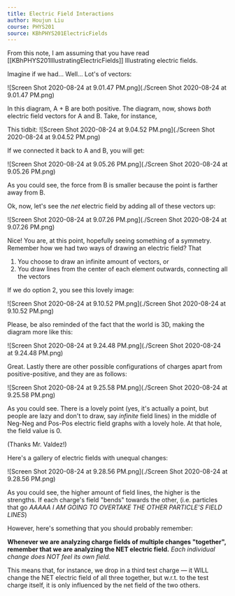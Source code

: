 ```yaml
---
title: Electric Field Interactions
author: Houjun Liu
course: PHYS201
source: KBhPHYS201ElectricFields
---
```


From this note, I am assuming that you have read [[KBhPHYS201IllustratingElectricFields]] Illustrating electric fields.

Imagine if we had… Well… Lot's of vectors:

![Screen Shot 2020-08-24 at 9.01.47 PM.png](./Screen Shot 2020-08-24 at 9.01.47 PM.png)

In this diagram, A + B are both positive. The diagram, now, shows *both* electric field vectors for  A and B. Take, for instance, 

This tidbit:
![Screen Shot 2020-08-24 at 9.04.52 PM.png](./Screen Shot 2020-08-24 at 9.04.52 PM.png)

If we connected it back to A and B, you will get:

![Screen Shot 2020-08-24 at 9.05.26 PM.png](./Screen Shot 2020-08-24 at 9.05.26 PM.png)

As you could see, the force from B is smaller because the point is farther away from B.

Ok, now, let's see the *net* electric field by adding all of these vectors up:


![Screen Shot 2020-08-24 at 9.07.26 PM.png](./Screen Shot 2020-08-24 at 9.07.26 PM.png)

Nice! You are, at this point, hopefully seeing something of a symmetry. Remember how we had two ways of drawing an electric field? That

1) You choose to draw an infinite amount of vectors, or
2) You draw lines from the center of each element outwards, connecting all the vectors

If we do option 2, you see this lovely image:

![Screen Shot 2020-08-24 at 9.10.52 PM.png](./Screen Shot 2020-08-24 at 9.10.52 PM.png)

Please, be also reminded of the fact that the world is 3D, making the diagram more like this:


![Screen Shot 2020-08-24 at 9.24.48 PM.png](./Screen Shot 2020-08-24 at 9.24.48 PM.png)

Great. Lastly there are other possible configurations of charges apart from positive-positive, and they are as follows:


![Screen Shot 2020-08-24 at 9.25.58 PM.png](./Screen Shot 2020-08-24 at 9.25.58 PM.png)

As you could see. There is a lovely point (yes, it's actually a point, but people are lazy and don't to draw, say _infinite_ field lines) in the middle of Neg-Neg and Pos-Pos electric field graphs with a lovely hole.  At that hole, the field value is 0.

(Thanks Mr. Valdez!)

Here's a gallery of electric fields with unequal changes:

![Screen Shot 2020-08-24 at 9.28.56 PM.png](./Screen Shot 2020-08-24 at 9.28.56 PM.png)

As you could see, the higher amount of field lines, the higher is the strengths. If each charge's field "bends" towards the other, (i.e. particles that go _AAAAA I AM GOING TO OVERTAKE THE OTHER PARTICLE'S FIELD LINES_)

However, here's something that you should probably remember: 

**Whenever we are analyzing charge fields of multiple changes "together", remember that we are analyzing the NET electric field.** *Each individual change does NOT feel its own field.* 

This means that, for instance, we drop in a third test charge — it WILL change the NET electric field of all three together, but w.r.t. to the test charge itself, it is only influenced by the net field of the two others.
